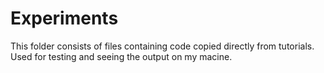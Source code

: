 
# Experiments
This folder consists of files containing code copied directly from tutorials. Used for testing and seeing the output on my macine.
